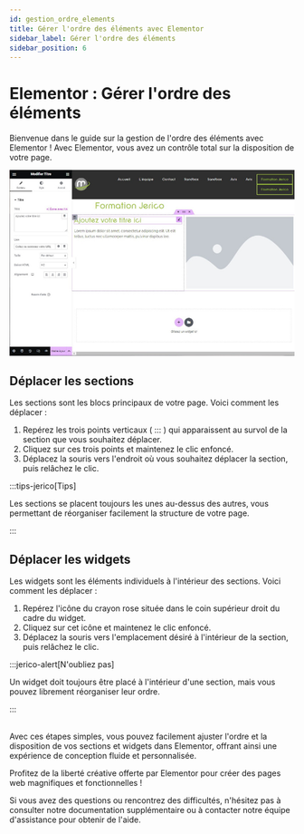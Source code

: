 ```yaml
---
id: gestion_ordre_elements
title: Gérer l'ordre des éléments avec Elementor
sidebar_label: Gérer l'ordre des éléments
sidebar_position: 6
---
```


# Elementor : Gérer l'ordre des éléments

Bienvenue dans le guide sur la gestion de l'ordre des éléments avec Elementor ! Avec Elementor, vous avez un contrôle total sur la disposition de votre page.

![ordre](./img/25.jpg)

## Déplacer les sections

Les sections sont les blocs principaux de votre page. Voici comment les déplacer :

1. Repérez les trois points verticaux ( ::: ) qui apparaissent au survol de la section que vous souhaitez déplacer.
2. Cliquez sur ces trois points et maintenez le clic enfoncé.
3. Déplacez la souris vers l'endroit où vous souhaitez déplacer la section, puis relâchez le clic.

:::tips-jerico[Tips]

Les sections se placent toujours les unes au-dessus des autres, vous permettant de réorganiser facilement la structure de votre page.

:::


## Déplacer les widgets

Les widgets sont les éléments individuels à l'intérieur des sections. Voici comment les déplacer :

1. Repérez l'icône du crayon rose située dans le coin supérieur droit du cadre du widget.
2. Cliquez sur cet icône et maintenez le clic enfoncé.
3. Déplacez la souris vers l'emplacement désiré à l'intérieur de la section, puis relâchez le clic.

:::jerico-alert[N'oubliez pas]

Un widget doit toujours être placé à l'intérieur d'une section, mais vous pouvez librement réorganiser leur ordre.

:::

\
Avec ces étapes simples, vous pouvez facilement ajuster l'ordre et la disposition de vos sections et widgets dans Elementor, offrant ainsi une expérience de conception fluide et personnalisée.

Profitez de la liberté créative offerte par Elementor pour créer des pages web magnifiques et fonctionnelles !

Si vous avez des questions ou rencontrez des difficultés, n'hésitez pas à consulter notre documentation supplémentaire ou à contacter notre équipe d'assistance pour obtenir de l'aide.

